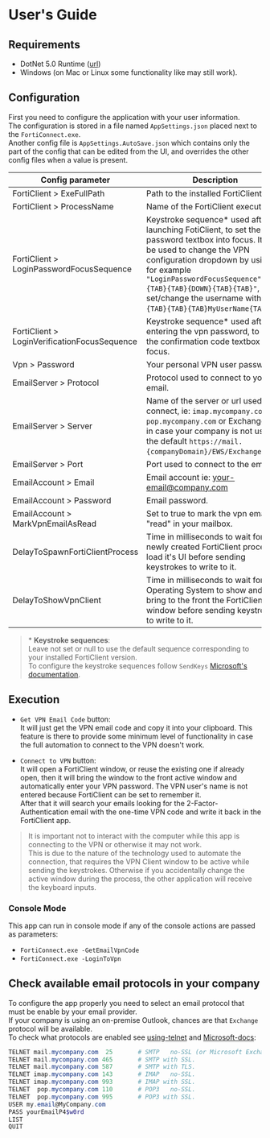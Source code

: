 
# User's Guide

## Requirements
- DotNet 5.0 Runtime ([url](https://dotnet.microsoft.com/download))
- Windows (on Mac or Linux some functionality like  may still work).


## Configuration
First you need to configure the application with your user information.  
The configuration is stored in a file named `AppSettings.json` placed next to the `FortiConnect.exe`.  
Another config file is `AppSettings.AutoSave.json` which contains only the part of the config that can be edited from the UI,
and overrides the other config files when a value is present.

 Config parameter                             | Description
----------------------------------------------|---------------------------------------------------------------------------------
 FortiClient > ExeFullPath                    | Path to the installed FortiClient.
 FortiClient > ProcessName                    | Name of the FortiClient executable.
 FortiClient > LoginPasswordFocusSequence     | Keystroke sequence\* used after launching FotiClient, to set the password textbox into focus. It can be used to change the VPN configuration dropdown by using for example `"LoginPasswordFocusSequence": "{TAB}{TAB}{DOWN}{TAB}{TAB}"`, or set/change the username with `"{TAB}{TAB}{TAB}MyUserName{TAB}"`.
 FortiClient > LoginVerificationFocusSequence | Keystroke sequence\* used after entering the vpn password, to set the confirmation code textbox into focus.
 Vpn > Password                               | Your personal VPN user password.
 EmailServer > Protocol                       | Protocol used to connect to your email.
 EmailServer > Server                         | Name of the server or url used to connect, ie: `imap.mycompany.com`, `pop.mycompany.com` or Exchange URL in case your company is not using the default `https://mail.{companyDomain}/EWS/Exchange.asmx`.
 EmailServer > Port                           | Port used to connect to the email.
 EmailAccount > Email                         | Email account ie: your-email@company.com
 EmailAccount > Password                      | Email password.
 EmailAccount > MarkVpnEmailAsRead            | Set to true to mark the vpn email as "read" in your mailbox.
 DelayToSpawnFortiClientProcess               | Time in milliseconds to wait for a newly created FortiClient process to load it's UI before sending keystrokes to write to it.
 DelayToShowVpnClient                         | Time in milliseconds to wait for the Operating System to show and bring to the front the FortiClient window before sending keystrokes to write to it.

> \* **Keystroke sequences**:  
> Leave not set or null to use the default sequence corresponding to your installed FortiClient version.  
> To configure the keystroke sequences follow `SendKeys` 
> [Microsoft's documentation](https://docs.microsoft.com/en-us/dotnet/api/system.windows.forms.sendkeys).

## Execution

- `Get VPN Email Code` button:  
 It will just get the VPN email code and copy it into your clipboard. 
 This feature is there to provide some minimum level of functionality in case the full automation to connect to the VPN doesn't work.

- `Connect to VPN` button:  
It will open a FortiClient window, or reuse the existing one if already open,
then it will bring the window to the front active window and automatically enter your VPN password. 
The VPN user's name is not entered because FortiClient can be set to remember it.  
After that it will search your emails looking for the 2-Factor-Authentication email with the one-time VPN code and write it back in the FortiClient app.

> It is important not to interact with the computer while this app is connecting to the VPN or otherwise it may not work.  
> This is due to the nature of the technology used to automate the connection,
> that requires the VPN Client window to be active while sending the keystrokes.
> Otherwise if you accidentally change the active window during the process,
> the other application will receive the keyboard inputs.


### Console Mode
This app can run in console mode if any of the console actions are passed as parameters:
- `FortiConnect.exe -GetEmailVpnCode`
- `FortiConnect.exe -LoginToVpn`


## Check available email protocols in your company
To configure the app properly you need to select an email protocol that must be enable by your email provider.  
If your company is using an on-premise Outlook, chances are that `Exchange` protocol will be available.  
To check what protocols are enabled see
[using-telnet](https://inthetechpit.com/2019/07/23/telnet-to-test-connection-to-pop3-imap ) and 
[Microsoft-docs](https://docs.microsoft.com/en-us/exchange/mail-flow/test-smtp-with-telnet ):  
```ps1
TELNET mail.mycompany.com  25		# SMTP   no-SSL (or Microsoft Exchange).
TELNET mail.mycompany.com 465		# SMTP with SSL.
TELNET mail.mycompany.com 587		# SMTP with TLS.
TELNET imap.mycompany.com 143		# IMAP   no-SSL.
TELNET imap.mycompany.com 993		# IMAP with SSL.
TELNET  pop.mycompany.com 110		# POP3   no-SSL.
TELNET  pop.mycompany.com 995		# POP3 with SSL.
USER my.email@MyCompany.com
PASS yourEmailP4$w0rd
LIST
QUIT
```
